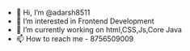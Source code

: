 - 👋 Hi, I’m @adarsh8511
- 👀 I’m interested in Frontend Development
- 🌱 I’m currently working on html,CSS,Js,Core Java
- 📫 How to reach me - 8756509009

<!---
adarsh8511/adarsh8511 is a ✨ special ✨ repository because its `README.md` (this file) appears on your GitHub profile.
You can click the Preview link to take a look at your changes.
--->
